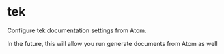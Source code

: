 # tek

Configure tek documentation settings from Atom.

In the future, this will allow you run generate documents from Atom as well

